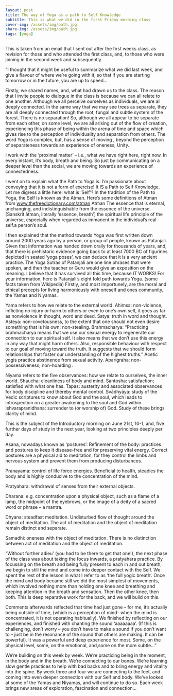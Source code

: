 ```yaml
---
layout: post
title: The way of Yoga as a path to Self Knowledge
subtitle: This is what we did in the first Friday morning class
cover-img: /assets/img/path.jpg
share-img: /assets/img/path.jpg
tags: [yoga]
---
```


This is taken from an email that I sent out after the first weeks class,  as revision for those and who attended the first class, and, to those who were joining in the second week and subsequently.

“I thought that it might be useful to summarize what we did last week, and give a flavour of where we’re going with it, so that if you are starting tomorrow or in the future, you are up to speed…

Firstly, we shared names, and, what had drawn us to the class.  The reason that I invite people to dialogue in the class is because we can all relate to one another. Although we all perceive ourselves as individuals, we are all deeply connected. In the same way that we may see trees as separate, they are all deeply connected through the root, fungal and subtle system of the forest. There is no separation!  So, although we all appear to be separate from each other, on some level, we are all arising out of the flow of creation, experiencing this phase of being within the arena of time and space which gives rise to the perception of individuality and separation from others.  The word Yoga is complex, but, has a sense of moving , beyond the perception of separateness towards an experience of oneness, Unity.

I work with the ‘proximal matter’ – i.e., what we have right here, right now. In every instant, it’s body, breath and being. So just by communicating on a deeper level than the social, we are moving towards an experience of connectedness.

I went on to explain what the Path to Yoga is. I’m passionate about conveying that it is not a form of exercise! It IS a Path to Self Knowledge.  Let me digress a little here: what is ‘Self’?  In the tradition of the Path to Yoga, the Self is known as the Atman. Here’s some definitions of Atman from www.thefreedictionary.com/atman Atman The essence that is eternal, unchanging, and indistinguishable from the essence of the universe. [Sanskrit ātman, literally ‘essence, breath’] the spiritual life principle of the universe, especially when regarded as immanent in the individual’s real self.a person’s soul.

I then explained that the method towards Yoga was first written down around 2000 years ago by a person, or group of people, known as Patanjali. Given that information was handed down orally for thousands of years, and, that there is prehistoric evidence going back to at least 7000 BC of figurines depicted in seated ‘yoga poses’, we can deduce that it is a very ancient practice. The Yoga Sutras of Patanjali are one line phrases that were spoken, and then the teacher or Guru would give an exposition on the meaning. I believe that it has survived all this time, because IT WORKS!  For your information, here is Patanjali’s eight fold path towards Yoga. (some facts taken from Wikipedia) Firstly, and most importunely, are the moral and ethical precepts for living harmoniously with oneself and ones community, the Yamas and Niyamas.

Yama refers to how we relate to the external world.  Ahimsa: non-violence, inflicting no injury or harm to others or even to one’s own self, it goes as far as nonviolence in thought, word and deed.  Satya: truth in word and thought.  Asteya: non-covetousness, to the extent that one should not even desire something that is his own; non-stealing.  Brahmacharya: “Practicing brahmacharya means that we use our sexual energy to regenerate our connection to our spiritual self. It also means that we don’t use this energy in any way that might harm others. Also, responsible behaviour with respect to our goal of moving toward the truth. It suggests that we should form relationships that foster our understanding of the highest truths.” Acetic yogis practice abstinence from sexual activity.  Aparigraha: non-possessiveness; non-hoarding .

Niyama refers to the five observances: how we relate to ourselves, the inner world.  Shaucha: cleanliness of body and mind.  Santosha: satisfaction; satisfied with what one has. Tapas: austerity and associated observances for body discipline and thereby mental control.  Svādhyāya: study of the Vedic scriptures to know about God and the soul, which leads to introspection on a greater awakening to the soul and God within. Ishvarapranidhana: surrender to (or worship of) God.  Study of these brings clarity of mind.

This is the subject of the Introductory morning on June 21st, 10-1, and, five further days of study in the next year, looking at two principles deeply per day.

Asana, nowadays known as ‘postures’:  Refinement of the body: practices and postures to keep it disease-free and for preserving vital energy. Correct postures are a physical aid to meditation, for they control the limbs and nervous system and prevent them from producing disturbances.

Pranayama: control of life force energies. Beneficial to health, steadies the body and is highly conducive to the concentration of the mind.

Pratyahara: withdrawal of senses from their external objects.

Dharana: e.g. concentration  upon a physical object, such as a flame of a lamp, the midpoint of the eyebrows, or the image of a deity of a sacred word or phrase – a mantra.

Dhyana: steadfast meditation. Undisturbed flow of thought around the object of meditation. The act of meditation and the object of meditation remain distinct and separate.

Samadhi: oneness with the object of meditation. There is no distinction between act of meditation and the object of meditation.

“Without further adieu’ (you had to be there to get that one!), the next phase of the class was about taking the focus inwards, a pratyahara practice.  By focussing on the breath and being fully present to each in and out breath, we begin to still the mind and come into deeper contact with the Self.  We spent the rest of the lesson in what I refer to as ‘the full yogic breath’. Once the mind and body became still we did the most simplest of movements, which involved nothing more than holding one knee and breathing and keeping attention in the breath and sensation. Then the other knee, then both. This is deep reparative work for the back, and we will build on this.

Comments afterwards reflected that time had just gone – for me, it’s actually being outside of time, (which is a perception of mind- when the mind is concentrated, it is not operating habitually). We finished by reflecting on our experiences, and finished with chanting the sound ‘aaaaaaaa’. (If this is challenging, don’t worry – you don’t have to make a sound if you don’t want to – just be in the resonance of the sound that others are making. It can be powerful). It was a powerful and deep experience for most. Some, on the physical level, some, on the emotional, and,some on the more subtle…”

We’re building on this week by week.
We’re practicing being in the moment, in the body and in the breath. We’re connecting to our bones. We’re learning slow gentle practices to help with bad backs and to bring energy and vitality into the spine.
By week three and four we are connecting to the feet, and coming into even deeper connection with our Self and body.
We’ve looked at some of the Yamas and Niyamas, and will continue to do so.
Each week brings new areas of exploration, fascination and connection…